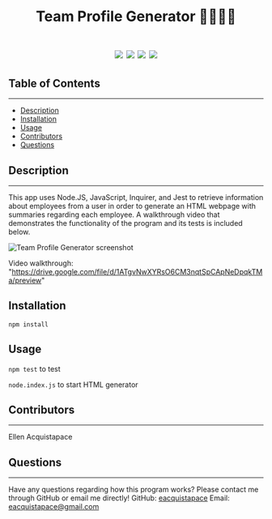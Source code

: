 <h1 align="center">Team Profile Generator 👩‍💼👨‍💼<h1>

<p align="center">
    <img src="https://img.shields.io/badge/javascript-yellow" />
    <img src="https://img.shields.io/badge/nodeJS-orange" />
    <img src="https://img.shields.io/badge/inquirer-green" />
    <img src="https://img.shields.io/badge/jest-blue" />
</p>

## Table of Contents
---
- [Description](#description)
- [Installation](#installation)
- [Usage](#usage)
- [Contributors](#contributors)
- [Questions](#questions)

## Description
---
This app uses Node.JS, JavaScript, Inquirer, and Jest to retrieve information about employees from a user in order to generate an HTML webpage with summaries regarding each employee. A walkthrough video that demonstrates the functionality of the program and its tests is included below.
    
![Team Profile Generator screenshot](https://user-images.githubusercontent.com/104277073/177684339-734fe2f2-f1fb-4d5d-8fab-c8ff2b3de918.jpg)

Video walkthrough:
"https://drive.google.com/file/d/1ATgvNwXYRsO6CM3nqtSpCApNeDpqkTMa/preview"

## Installation

`npm install`

## Usage

`npm test` to test

`node.index.js` to start HTML generator

## Contributors
---
Ellen Acquistapace

## Questions
---
Have any questions regarding how this program works? Please contact me through GitHub or email me directly!
GitHub: [eacquistapace](https://github.com/eacquistapace)
Email: eacquistapace@gmail.com
